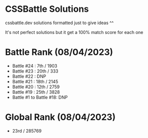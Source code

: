 # CSSBattle Solutions
cssbattle.dev solutions formatted just to give ideas ^^

It's not perfect solutions but it get a 100% match score for each one

# Battle Rank (08/04/2023)
- Battle #24 : 7th / 1903
- Battle #23 : 20th / 333
- Battle #22 : DNP
- Battle #21 : 18th / 2145
- Battle #20 : 12th / 2759
- Battle #19 : 25th / 3828
- Battle #1 to Battle #18: DNP

# Global Rank (08/04/2023)
- 23rd / 285769
